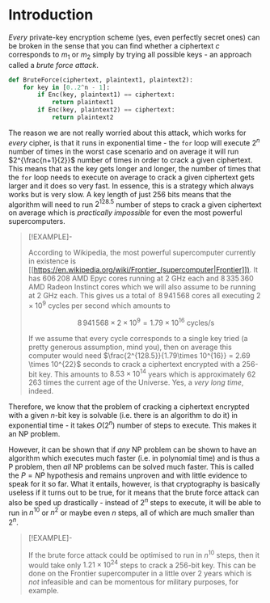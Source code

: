 # Introduction

*Every* private-key encryption scheme (yes, even perfectly secret ones) can be broken in the sense that you can find whether a ciphertext $c$ corresponds to $m_1$ or $m_2$ simply by trying all possible keys - an approach called a *brute force attack*.

```python
def BruteForce(ciphertext, plaintext1, plaintext2):
	for key in [0..2^n - 1]:
		if Enc(key, plaintext1) == ciphertext:
			return plaintext1
		if Enc(key, plaintext2) == ciphertext:
			return plaintext2
```

The reason we are not really worried about this attack, which works for *every* cipher, is that it runs in exponential time - the `for` loop will execute $2^n$ number of times in the worst case scenario and on average it will run $2^{\frac{n+1}{2}}$ number of times in order to crack a given ciphertext. This means that as the key gets longer and longer, the number of times that the `for` loop needs to execute on average to crack a given ciphertext gets larger and it does so very fast. In essence, this is a strategy which always works but is very slow. A key length of just 256 bits means that the algorithm will need to run $2^{128.5}$ number of steps to crack a given ciphertext on average which is *practically impossible* for even the most powerful supercomputers.

>[!EXAMPLE]-
>
>According to Wikipedia, the most powerful supercomputer currently in existence is [[https://en.wikipedia.org/wiki/Frontier_(supercomputer|Frontier]]). It has $606\,208$ AMD Epyc cores running at 2 GHz each and $8\,335\,360$ AMD Radeon Instinct cores which we will also assume to be running at 2 GHz each. This gives us a total of $\,8\,941\,568$ cores all executing $2\times 10^9$ cycles per second which amounts to
>
>$$
>8\,941\,568 \times 2\times 10^9 = 1.79\times 10^{16} \text{ cycles/s}
>$$
>
>If we assume that every cycle corresponds to a single key tried (a pretty generous assumption, mind you), then on average this computer would need $\frac{2^{128.5}}{1.79\times 10^{16}} = 2.69 \times 10^{22}$ seconds to crack a ciphertext encrypted with a 256-bit key. This amounts to $8.53 \times 10^{14}$ years which is approximately $62\,263$ times the current age of the Universe. Yes, a *very long time*, indeed.
>

Therefore, we know that the problem of cracking a ciphertext encrypted with a given $n$-bit key is solvable (i.e. there is an algorithm to do it) in exponential time - it takes $O(2^n)$ number of steps to execute. This makes it an NP problem. 

However, it can be shown that if *any* NP problem can be shown to have an algorithm which executes much faster (i.e. in polynomial time) and is thus a P problem, then *all* NP problems can be solved much faster. This is called the $P=NP$ hypothesis and remains unproven and with little evidence to speak for it so far. What it entails, however, is that cryptography is basically useless if it turns out to be true, for it means that the brute force attack can also be sped up drastically - instead of $2^n$ steps to execute, it will be able to run in $n^{10}$ or $n^2$ or maybe even $n$ steps, all of which are much smaller than $2^n$. 

>[!EXAMPLE]-
>
>If the brute force attack could be optimised to run in $n^{10}$ steps, then it would take only $1.21 \times 10^{24}$ steps to crack a 256-bit key. This can be done on the Frontier supercomputer in a little over 2 years which is *not* infeasible and can be momentous for military purposes, for example.
>